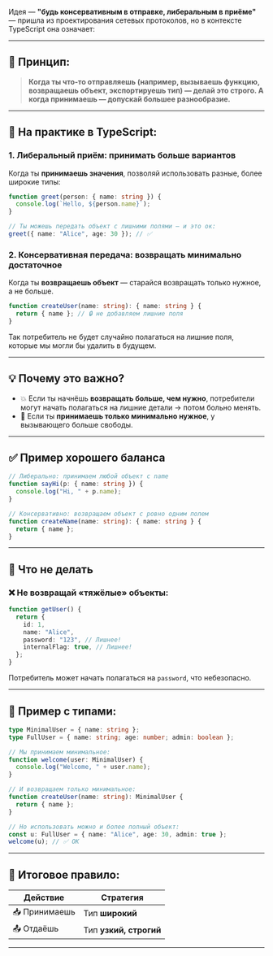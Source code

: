 Идея — **"будь консервативным в отправке, либеральным в приёме"** — пришла из проектирования сетевых протоколов, но в контексте TypeScript она означает:

---

## 📌 Принцип:

> **Когда ты что-то отправляешь (например, вызываешь функцию, возвращаешь объект, экспортируешь тип) — делай это строго. А когда принимаешь — допускай большее разнообразие.**

---

## 🔧 На практике в TypeScript:

### 1. **Либеральный приём: принимать больше вариантов**

Когда ты **принимаешь значения**, позволяй использовать разные, более широкие типы:

```ts
function greet(person: { name: string }) {
  console.log(`Hello, ${person.name}`);
}
```

```ts
// Ты можешь передать объект с лишними полями — и это ок:
greet({ name: "Alice", age: 30 }); // ✅
```

### 2. **Консервативная передача: возвращать минимально достаточное**

Когда ты **возвращаешь объект** — старайся возвращать только нужное, а не больше.

```ts
function createUser(name: string): { name: string } {
  return { name }; // 🔒 не добавляем лишние поля
}
```

Так потребитель не будет случайно полагаться на лишние поля, которые мы могли бы удалить в будущем.

---

## 💡 Почему это важно?

* 💥 Если ты начнёшь **возвращать больше, чем нужно**, потребители могут начать полагаться на лишние детали → потом больно менять.
* 🧩 Если ты **принимаешь только минимально нужное**, у вызывающего больше свободы.

---

## ✅ Пример хорошего баланса

```ts
// Либерально: принимаем любой объект с name
function sayHi(p: { name: string }) {
  console.log("Hi, " + p.name);
}

// Консервативно: возвращаем объект с ровно одним полем
function createName(name: string): { name: string } {
  return { name };
}
```

---

## 🛑 Что не делать

### ❌ Не возвращай «тяжёлые» объекты:

```ts
function getUser() {
  return {
    id: 1,
    name: "Alice",
    password: "123", // Лишнее!
    internalFlag: true, // Лишнее!
  };
}
```

Потребитель может начать полагаться на `password`, что небезопасно.

---

## 🧠 Пример с типами:

```ts
type MinimalUser = { name: string };
type FullUser = { name: string; age: number; admin: boolean };

// Мы принимаем минимальное:
function welcome(user: MinimalUser) {
  console.log("Welcome, " + user.name);
}

// И возвращаем только минимальное:
function createUser(name: string): MinimalUser {
  return { name };
}

// Но использовать можно и более полный объект:
const u: FullUser = { name: "Alice", age: 30, admin: true };
welcome(u); // ✅ OK
```

---

## 📌 Итоговое правило:

| Действие      | Стратегия              |
| ------------- | ---------------------- |
| 📥 Принимаешь | Тип **широкий**        |
| 📤 Отдаёшь    | Тип **узкий, строгий** |

---

